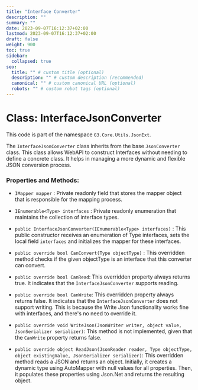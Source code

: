 ```yaml
---
title: "Interface Converter"
description: ""
summary: ""
date: 2023-09-07T16:12:37+02:00
lastmod: 2023-09-07T16:12:37+02:00
draft: false
weight: 900
toc: true
sidebar:
  collapsed: true
seo:
  title: "" # custom title (optional)
  description: "" # custom description (recommended)
  canonical: "" # custom canonical URL (optional)
  robots: "" # custom robot tags (optional)
---
```


# Class: InterfaceJsonConverter

This code is part of the namespace `G3.Core.Utils.JsonExt`.

The `InterfaceJsonConverter` class inherits from the base `JsonConverter` class. This class allows WebAPI to construct Interfaces without needing to define a concrete class. It helps in managing a more dynamic and flexible JSON conversion process.

### Properties and Methods:

- `IMapper mapper` : Private readonly field that stores the mapper object that is responsible for the mapping process.
- `IEnumerable<Type> interfaces` : Private readonly enumeration that maintains the collection of interface types.

- `public InterfaceJsonConverter(IEnumerable<Type> interfaces)` : This public constructor receives an enumeration of Type interfaces, sets the local field `interfaces` and initializes the mapper for these interfaces.

- `public override bool CanConvert(Type objectType)` : This overridden method checks if the given objectType is an interface that this converter can convert.

- `public override bool CanRead`: This overridden property always returns true. It indicates that the `InterfaceJsonConverter` supports reading.

- `public override bool CanWrite`: This overridden property always returns false. It indicates that the `InterfaceJsonConverter` does not support writing. This is because the Write Json functionality works fine with interfaces, and there's no need to override it.

- `public override void WriteJson(JsonWriter writer, object value, JsonSerializer serializer)`: This method is not implemented, given that the `CanWrite` property returns false.

- `public override object ReadJson(JsonReader reader, Type objectType, object existingValue, JsonSerializer serializer)`: This overridden method reads a JSON and returns an object. Initially, it creates a dynamic type using AutoMapper with null values for all properties. Then, it populates these properties using Json.Net and returns the resulting object.